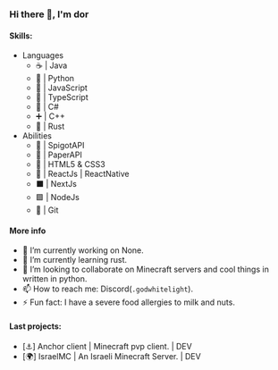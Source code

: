 ### Hi there 👋, I'm dor

#### Skills:
 * Languages
    - ☕ | Java
    - 🐍 | Python
    - 📄 | JavaScript
    - 💠 | TypeScript
    - 🍵 | C#
    - ➕ | C++
    - 🦀 | Rust
 * Abilities
    - 🚿 | SpigotAPI 
    - 🧻 | PaperAPI
    - 🔶 | HTML5 & CSS3
    - 🔷 | ReactJs | ReactNative
    - ⬛ | NextJs
    - 🟩 | NodeJs
    - 📍 | Git

#### More info
- 🔭 I’m currently working on None.
- 🌱 I’m currently learning rust.
- 👯 I’m looking to collaborate on Minecraft servers and cool things in written in python.
- 📫 How to reach me: Discord(`.godwhitelight`).
- ⚡ Fun fact: I have a severe food allergies to milk and nuts.

#### Last projects:
 - [⚓] Anchor client | Minecraft pvp client. | DEV
 - [🌍] IsraelMC | An Israeli Minecraft Server. | DEV 
